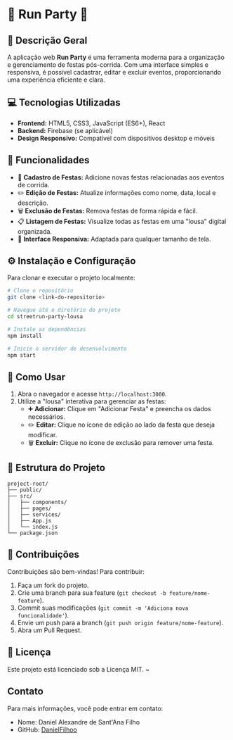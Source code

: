 # 🏃 Run Party 🎉  

## 📝 Descrição Geral  
A aplicação web **Run Party** é uma ferramenta moderna para a organização e gerenciamento de festas pós-corrida. Com uma interface simples e responsiva, é possível cadastrar, editar e excluir eventos, proporcionando uma experiência eficiente e clara.  

## 💻 Tecnologias Utilizadas  

- **Frontend:** HTML5, CSS3, JavaScript (ES6+), React  
- **Backend:** Firebase (se aplicável)  
- **Design Responsivo:** Compatível com dispositivos desktop e móveis  

## 🚀 Funcionalidades  

- 🔀 **Cadastro de Festas:** Adicione novas festas relacionadas aos eventos de corrida.  
- ✏️ **Edição de Festas:** Atualize informações como nome, data, local e descrição.  
- 🗑️ **Exclusão de Festas:** Remova festas de forma rápida e fácil.  
- 📋 **Listagem de Festas:** Visualize todas as festas em uma "lousa" digital organizada.  
- 📱 **Interface Responsiva:** Adaptada para qualquer tamanho de tela.  

## ⚙️ Instalação e Configuração  

Para clonar e executar o projeto localmente:  

```bash  
# Clone o repositório  
git clone <link-do-repositorio>  

# Navegue até o diretório do projeto  
cd streetrun-party-lousa  

# Instale as dependências  
npm install  

# Inicie o servidor de desenvolvimento  
npm start  
```  

## 🏁 Como Usar  

1. Abra o navegador e acesse `http://localhost:3000`.  
2. Utilize a "lousa" interativa para gerenciar as festas:  
   - ➕ **Adicionar:** Clique em "Adicionar Festa" e preencha os dados necessários.  
   - ✏️ **Editar:** Clique no ícone de edição ao lado da festa que deseja modificar.  
   - 🗑️ **Excluir:** Clique no ícone de exclusão para remover uma festa.  

## 📂 Estrutura do Projeto  

```
project-root/  
├── public/  
├── src/  
│   ├── components/  
│   ├── pages/  
│   ├── services/  
│   ├── App.js  
│   └── index.js  
└── package.json  
```  

## 🤝 Contribuições  

Contribuições são bem-vindas! Para contribuir:  

1. Faça um fork do projeto.  
2. Crie uma branch para sua feature (`git checkout -b feature/nome-feature`).  
3. Commit suas modificações (`git commit -m 'Adiciona nova funcionalidade'`).  
4. Envie um push para a branch (`git push origin feature/nome-feature`).  
5. Abra um Pull Request.  

## 📜 Licença  

Este projeto está licenciado sob a Licença MIT.
~

## Contato

Para mais informações, você pode entrar em contato:

- Nome: Daniel Alexandre de Sant'Ana Filho
- GitHub: [DanielFilhoo](https://github.com/DanielFilhoo)